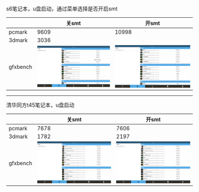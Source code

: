 
s6笔记本，u盘启动，通过菜单选择是否开启smt

||关smt|开smt|
|-----|-----|-----|
|pcmark|9609|10998|
|3dmark|3036||
|gfxbench|![](../picture/s6_nosmt_gfx1.png)|![](../picture/s6_smt_gfx1.png)|

***

清华同方t45笔记本，u盘启动

||关smt|开smt|
|-----|-----|-----|
|pcmark|7678|7606|
|3dmark|1782|2197|
|gfxbench|![](../picture/pc01_nosmt_gfx1.png)|![](../picture/pc01_havesmt_gfx1.png)|
